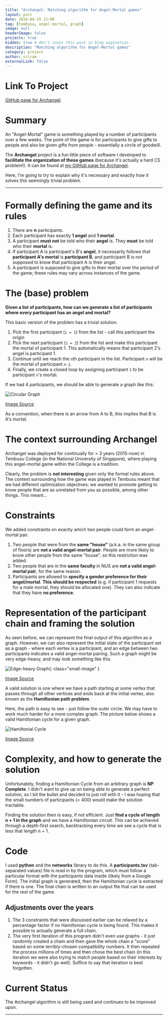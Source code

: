 ```yaml
---
title: "Archangel: Matching algorithm for Angel-Mortal games"
layout: post
date: 2018-09-29 22:00
tag: [tembusu, angel-mortal, graph]
image: null
headerImage: false
projects: true
hidden: true # don't count this post in blog pagination
description: "Matching algorithm for Angel-Mortal games"
category: project
author: sriram
externalLink: false
---
```


# Link To Project
[GitHub page for Archangel](https://github.com/frizensami/archangel).

# Summary

An "Angel-Mortal" game is something played by a number of participants over a few weeks. The point of the game is for participants to give gifts to people and also be given gifts from people - essentially a circle of goodwill. 

The **Archangel** project is a fun little piece of software I developed to **facilitate the organization of these games** (because it's actually a hard CS problem!). It can be found at [my GitHub page for Archangel](https://github.com/frizensami/archangel).

Here, I'm going to try to explain why it's necessary and exactly how it solves this seemingly trivial problem.

---

# Formally defining the game and its rules
1. There are **n** participants.
2. Each participant has exactly **1 angel** and **1 mortal**.
3. A participant **must not** be told who their **angel** is. They **must** be told who their **mortal** is. 
4. If participant A is participant's B's **angel**, it necessarily follows that **participant A's mortal** is **participant B**, and participant B is not supposed to know that participant A is their angel. 
5. A participant is supposed to give gifts to their mortal over the period of the game; these rules may vary across instances of the game.

# The (base) problem
**Given a list of participants, how can we generate a list of participants where every participant has an angel and mortal?**

This basic version of the problem has a trivial solution. 
1. Pick the first participant (`i = 1`) from the list - call this participant the origin
2. Pick the next participant (`i = 2`) from the list and make this participant the mortal of participant 1. This automatically means that participant 2's angel is participant 1. 
3. Continue until we reach the `n`th participant in the list. Participant `n` will be the mortal of participant `n-1`. 
4. Finally, we create a closed loop by assigning participant `1` to be participant `n`'s mortal. 

If we had 4 participants, we should be able to generate a graph like this:

![Circular Graph](/assets/images/circular-graph.png)


[Image Source](https://i.stack.imgur.com/FbEIl.png)

As a convention, when there is an arrow from A to B, this implies that B is A's mortal.

# The context surrounding Archangel
Archangel was deployed for continually for > 3 years (2015-now) in Tembusu College (in the National University of Singapore), where playing this angel-mortal game within the College is a tradition. 

Clearly, the problem is **not interesting** given only the formal rules above. The context surrounding how the game was played in Tembusu meant that we had different optimization objectives: we wanted to promote getting to know people that are as unrelated from you as possible, among other things. This meant...

# Constraints
We added constraints on exactly which two people could form an angel-mortal pair.

1. Two people that were from the **same "house"** (a.k.a. in the same group of floors) are **not a valid angel-mortal pair**. People are more likely to know other people from the same "house", so this restriction was added.
2. Two people that are in the **same faculty** in NUS are **not a valid angel-mortal pair**, for the same reason.
3. Participants are allowed to **specify a gender preference for their angel/mortal**. **This should be respected** (e.g. if participant 1 requests for a male mortal, they should be allocated one). They can also indicate that they have **no preference**.


# Representation of the participant chain and framing the solution

As seen before, we can represent the final output of this algorithm as a graph. However, we can also represent the initial state of the participant set as a graph - where each vertex is a participant, and an edge between two participants indicates a valid angel-mortal pairing. Such a graph might be very edge-heavy, and may look something like this.


![Edge-heavy Graph](/assets/images/graph-edge-heavy.png){: class="small-image" }

[Image Source](https://upload.wikimedia.org/wikipedia/commons/thumb/0/03/Desargues_graph_3color_edge.svg/1200px-Desargues_graph_3color_edge.svg.png)

A valid solution is one where we have a path starting at some vertex that passes through all other vertices and ends back at the initial vertex, also known as the **Hamiltonian path problem**. 

Here, the path is easy to see - just follow the outer circle. We may have to work much harder for a more complex graph. The picture below shows a valid Hamiltonian cycle for a given graph.

![Hamiltonial Cycle](/assets/images/hamiltonian-cycle.png)

[Image Source](https://i.stack.imgur.com/ndOwT.png)

# Complexity, and how to generate the solution

Unfortunately, finding a Hamiltonian Cycle from an arbitrary graph is **NP Complete**. I didn't want to give up on being able to generate a perfect solution, so I bit the bullet and decided to just roll with it - I was hoping that the small numbers of participants (< 400) would make the solution tractable.

Finding the solution then is easy, if not efficient. Just **find a cycle of length n + 1 in the graph** and we have a Hamiltonian circuit. This can be achieved through a depth-first search, backtracking every time we see a cycle that is less that length n + 1. 


# Code
I used **python** and the **networkx** library to do this. A **participants.tsv** (tab-separated values) file is read in by the program, which must follow a particular format with the participants data inside (likely from a Google Form). The initial graph is generated, then the Hamiltonian cycle is extracted if there is one. The final chain is written to an output file that can be used for the rest of the game.

## Adjustments over the years
1. The 3 constraints that were discussed earlier can be relaxed by a percentage factor if no Hamiltonian cycle is being found. This makes it possible to actually generate a full chain.
2. The very first iteration of this program didn't even use graphs - it just randomly created a chain and then gave the whole chain a "score" based on some terribly-chosen compatibility numbers. It then repeated the process millions of times and then chose the best chain (in this iteration we were also trying to match people based on their interests by keywords - it didn't go well). Suffice to say that iteration is best forgotten.

# Current Status
The Archangel algorithm is still being used and continues to be improved upon.






---
